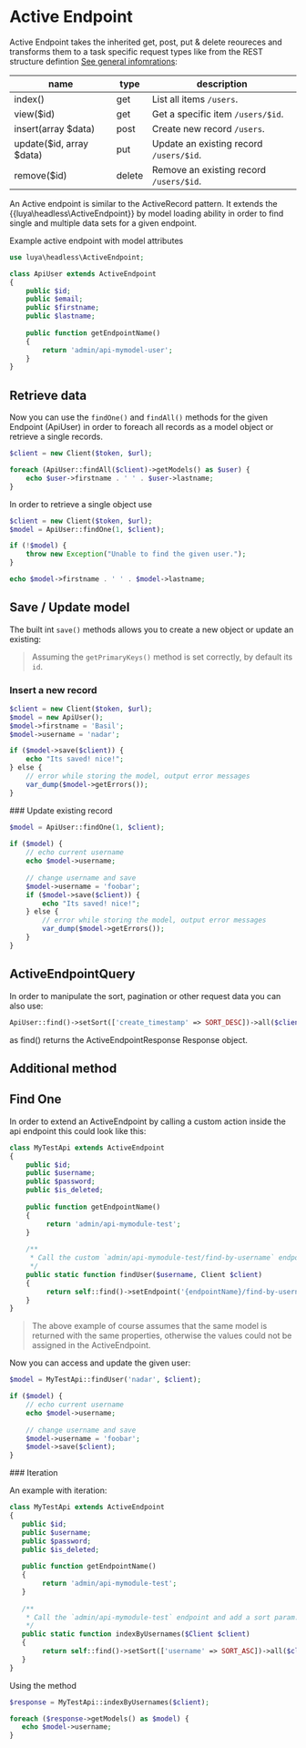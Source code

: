 # Active Endpoint

Active Endpoint takes the inherited get, post, put & delete reoureces and transforms them to a task specific request types like from the REST structure defintion [See general infomrations](README.md):

|name|type|description
|----|----|-------
|index()|get|List all items `/users`.
|view($id)|get|Get a specific item  `/users/$id`.
|insert(array $data)|post|Create new record `/users`.
|update($id, array $data)|put|Update an existing record `/users/$id`.
|remove($id)|delete|Remove an existing record `/users/$id`.

An Active endpoint is similar to the ActiveRecord pattern. It extends the {{luya\headless\ActiveEndpoint}} by model loading ability in order to find single and multiple data sets for a given endpoint.

Example active endpoint with model attributes

```php
use luya\headless\ActiveEndpoint;

class ApiUser extends ActiveEndpoint
{
    public $id;
    public $email;
    public $firstname;
    public $lastname;
    
    public function getEndpointName()
    {
        return 'admin/api-mymodel-user';
    }
}
```

## Retrieve data

Now you can use the `findOne()` and `findAll()` methods for the given Endpoint (ApiUser) in order to foreach all records as a model object or retrieve a single records.

```php
$client = new Client($token, $url);

foreach (ApiUser::findAll($client)->getModels() as $user) {
    echo $user->firstname . ' ' . $user->lastname;
}
```

In order to retrieve a single object use

```php
$client = new Client($token, $url);
$model = ApiUser::findOne(1, $client);

if (!$model) {
    throw new Exception("Unable to find the given user.");
}

echo $model->firstname . ' ' . $model->lastname;
```

## Save / Update model

The built int `save()` methods allows you to create a new object or update an existing:

> Assuming the `getPrimaryKeys()` method is set correctly, by default its `id`.

### Insert a new record

```php
$client = new Client($token, $url);
$model = new ApiUser();
$model->firstname = 'Basil';
$model->username = 'nadar';

if ($model->save($client)) {
    echo "Its saved! nice!";
} else {
    // error while storing the model, output error messages
    var_dump($model->getErrors());
}
```

### Update existing record

```php
$model = ApiUser::findOne(1, $client);
 
if ($model) {
    // echo current username
    echo $model->username;
    
    // change username and save
    $model->username = 'foobar';
    if ($model->save($client)) {
        echo "Its saved! nice!";
	} else {
	    // error while storing the model, output error messages
	    var_dump($model->getErrors());
	}
}
```

## ActiveEndpointQuery

In order to manipulate the sort, pagination or other request data you can also use:

```php
ApiUser::find()->setSort(['create_timestamp' => SORT_DESC])->all($client);
```
 
 as find() returns the ActiveEndpointResponse Response object.
 
 ## Additional method
 
 ## Find One
 
 In order to extend an ActiveEndpoint by calling a custom action inside the api endpoint this could look like this:
 
 ```php
 class MyTestApi extends ActiveEndpoint
 {
     public $id;
     public $username;
     public $password;
     public $is_deleted;
     
     public function getEndpointName()
     {
          return 'admin/api-mymodule-test';
     }
     
     /**
      * Call the custom `admin/api-mymodule-test/find-by-username` endpoint and assign the value into the MyTestApi model. 
      */
     public static function findUser($username, Client $client)
     {
          return self::find()->setEndpoint('{endpointName}/find-by-username')->setArgs(['username' => $username])->one($client);
     }
 }
 ```
 
 > The above example of course assumes that the same model is returned with the same properties, otherwise the values could not be assigned in the ActiveEndpoint.
 
 Now you can access and update the given user:
 
 ```php
 $model = MyTestApi::findUser('nadar', $client);
 
 if ($model) {
     // echo current username
     echo $model->username;
     
     // change username and save
     $model->username = 'foobar';
     $model->save($client);
 }
 ```
 
 ### Iteration
 
 An example with iteration:
 
  ```php
 class MyTestApi extends ActiveEndpoint
 {
     public $id;
     public $username;
     public $password;
     public $is_deleted;
     
     public function getEndpointName()
     {
          return 'admin/api-mymodule-test';
     }
     
     /**
      * Call the `admin/api-mymodule-test` endpoint and add a sort param.
      */
     public static function indexByUsernames($Client $client)
     {
          return self::find()->setSort(['username' => SORT_ASC])->all($client);
     }
 }
 ```
 
 Using the method 
 
 ```php
$response = MyTestApi::indexByUsernames($client);
 
foreach ($response->getModels() as $model) {
    echo $model->username;
}
``` 